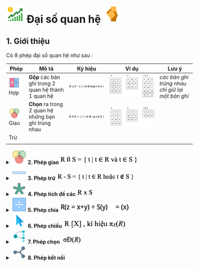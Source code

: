 # ![icons8-total_sales.png](https://raw.githubusercontent.com/Zenfection/Image/master/2021/03/21-11-47-45-icons8-total_sales.png) Đại số quan hệ ![icons8-connectivity_and_help.png](https://raw.githubusercontent.com/Zenfection/Image/master/2021/03/21-11-47-29-icons8-connectivity_and_help.png)

## 1. Giới thiệu

Có 8 phép đại số quan hệ như sau : 

| Phép                                                                                                                              | Mô tả                                                | Ký hiệu                                                                                                                                                                                                | Ví dụ                                                                                                                                                                                                                                                           | Lưu ý                                            |
| --------------------------------------------------------------------------------------------------------------------------------- | ---------------------------------------------------- | ------------------------------------------------------------------------------------------------------------------------------------------------------------------------------------------------------ | --------------------------------------------------------------------------------------------------------------------------------------------------------------------------------------------------------------------------------------------------------------- | ------------------------------------------------ |
| <img src="https://raw.githubusercontent.com/Zenfection/Image/master/2021/03/17-20-25-53-icons8-compare.png" width="30">Hợp        | **Gộp** các bản ghi trong 2 quan hệ thành 1 quan hệ  | <img title="" src="https://raw.githubusercontent.com/Zenfection/Image/master/2021/03/17-08-36-29-A%CC%89nh%20chu%CC%A3p%20Ma%CC%80n%20hi%CC%80nh%202021-03-17%20lu%CC%81c%2008.36.24.png" width="400"> | <img src="https://raw.githubusercontent.com/Zenfection/Image/master/2021/03/17-08-37-41-A%CC%89nh%20chu%CC%A3p%20Ma%CC%80n%20hi%CC%80nh%202021-03-17%20lu%CC%81c%2008.37.34.png" alt="Ảnh chụp Màn hình 2021-03-17 lúc 08.37.34.png" width="600">          | *các bản ghi trùng nhau chỉ giữ lại một bản ghi* |
| <img src="https://raw.githubusercontent.com/Zenfection/Image/master/2021/03/17-20-28-38-icons8-venn_diagram.png" width="30"> Giao | **Chọn** ra trong 2 quan hệ những bạn ghi trùng nhau | <img src="https://raw.githubusercontent.com/Zenfection/Image/master/2021/03/17-20-41-15-A%CC%89nh%20chu%CC%A3p%20Ma%CC%80n%20hi%CC%80nh%202021-03-17%20lu%CC%81c%2020.41.09.png" width="400">          | <img src="https://raw.githubusercontent.com/Zenfection/Image/master/2021/03/17-08-40-41-A%CC%89nh%20chu%CC%A3p%20Ma%CC%80n%20hi%CC%80nh%202021-03-17%20lu%CC%81c%2008.40.37.png" title="" alt="Ảnh chụp Màn hình 2021-03-17 lúc 08.40.37.png" width="334"> |                                                  |
| Trừ                                                                                                                               |                                                      |                                                                                                                                                                                                        |                                                                                                                                                                                                                                                                 |                                                  |
|                                                                                                                                   |                                                      |                                                                                                                                                                                                        |                                                                                                                                                                                                                                                                 |                                                  |

<details>

<summary><b><img src="https://raw.githubusercontent.com/Zenfection/Image/master/2021/03/17-20-28-38-icons8-venn_diagram.png" width="40"> 2. Phép giao  <img src="https://raw.githubusercontent.com/Zenfection/Image/master/2021/03/17-20-41-15-A%CC%89nh%20chu%CC%A3p%20Ma%CC%80n%20hi%CC%80nh%202021-03-17%20lu%CC%81c%2020.41.09.png" width="210"></b></summary>

<br>

Là việc chọn ra trong 2 quan hệ những bạn ghi trùng nhau

<img src="https://raw.githubusercontent.com/Zenfection/Image/master/2021/03/17-08-40-41-A%CC%89nh%20chu%CC%A3p%20Ma%CC%80n%20hi%CC%80nh%202021-03-17%20lu%CC%81c%2008.40.37.png" title="" alt="Ảnh chụp Màn hình 2021-03-17 lúc 08.40.37.png" width="334">

</details>

<details>

<summary><b><img src="https://raw.githubusercontent.com/Zenfection/Image/master/2021/03/17-20-29-30-icons8-subtract.png" width="40"> 3. Phép trừ</b>  <img src="https://raw.githubusercontent.com/Zenfection/Image/master/2021/03/17-20-44-01-A%CC%89nh%20chu%CC%A3p%20Ma%CC%80n%20hi%CC%80nh%202021-03-17%20lu%CC%81c%2020.43.48.png" width="210"></summary>

<br>

Là việc chọn ra các bản ghi chỉ có ở `R` mà không có ở `S`

<img title="" src="https://raw.githubusercontent.com/Zenfection/Image/master/2021/03/17-08-41-28-A%CC%89nh%20chu%CC%A3p%20Ma%CC%80n%20hi%CC%80nh%202021-03-17%20lu%CC%81c%2008.41.21.png" alt="Ảnh chụp Màn hình 2021-03-17 lúc 08.41.21.png" width="348">

</details>

<details>

<summary><b><img src="https://raw.githubusercontent.com/Zenfection/Image/master/2021/03/17-20-31-38-icons8-asterisk.png" width="40"> 4. Phép tích đề các</b>  <img src="https://raw.githubusercontent.com/Zenfection/Image/master/2021/03/17-20-44-03-A%CC%89nh%20chu%CC%A3p%20Ma%CC%80n%20hi%CC%80nh%202021-03-17%20lu%CC%81c%2020.43.53.png" width="45"></summary>

<br>

Là việc lấy mọi bản ghi của `R` "gắn" với mọi bản ghi của `S`

<img title="" src="https://raw.githubusercontent.com/Zenfection/Image/master/2021/03/17-08-42-48-A%CC%89nh%20chu%CC%A3p%20Ma%CC%80n%20hi%CC%80nh%202021-03-17%20lu%CC%81c%2008.42.44.png" alt="Ảnh chụp Màn hình 2021-03-17 lúc 08.42.44.png" width="350">

</details>

<details>

<summary><b><img src="https://raw.githubusercontent.com/Zenfection/Image/master/2021/03/17-20-32-11-icons8-division.png" width="40"> 5. Phép chia</b> <img src="https://raw.githubusercontent.com/Zenfection/Image/master/2021/03/18-20-57-42-A%CC%89nh%20chu%CC%A3p%20Ma%CC%80n%20hi%CC%80nh%202021-03-18%20lu%CC%81c%2020.57.36.png" width="190"> </summary>

<br>

Kết quả trả về là [các bộ với các thuộc tính chỉ có trong `R`] sao cho sự kết hợp của nó với [các bộ trong `S`] có mặt trong `R`

<img src="https://raw.githubusercontent.com/Zenfection/Image/master/2021/03/17-08-46-46-A%CC%89nh%20chu%CC%A3p%20Ma%CC%80n%20hi%CC%80nh%202021-03-17%20lu%CC%81c%2008.46.38.png" title="" alt="Ảnh chụp Màn hình 2021-03-17 lúc 08.46.38.png" width="379">

</details>

<details>

<summary><b><img src="https://raw.githubusercontent.com/Zenfection/Image/master/2021/03/17-20-32-50-icons8-cursor.png" width="40"> 6. Phép chiếu</b> <img src="https://raw.githubusercontent.com/Zenfection/Image/master/2021/03/18-20-58-52-A%CC%89nh%20chu%CC%A3p%20Ma%CC%80n%20hi%CC%80nh%202021-03-18%20lu%CC%81c%2020.58.48.png" width="170"></summary>

<br>

Lá phép cắt dọc quan hệ để lấy ra dữ liệu một số thuộc tính quan hệ

<img src="https://raw.githubusercontent.com/Zenfection/Image/master/2021/03/17-08-48-22-A%CC%89nh%20chu%CC%A3p%20Ma%CC%80n%20hi%CC%80nh%202021-03-17%20lu%CC%81c%2008.48.07.png" title="" alt="Ảnh chụp Màn hình 2021-03-17 lúc 08.48.07.png" width="159">

<br>

<img src="https://raw.githubusercontent.com/Zenfection/Image/master/2021/03/17-08-48-25-A%CC%89nh%20chu%CC%A3p%20Ma%CC%80n%20hi%CC%80nh%202021-03-17%20lu%CC%81c%2008.48.13.png" title="" alt="Ảnh chụp Màn hình 2021-03-17 lúc 08.48.13.png" width="293">

</details>

<details>

<summary><b><img src="https://raw.githubusercontent.com/Zenfection/Image/master/2021/03/17-20-33-23-icons8-multicast.png" width="40"> 7. Phép chọn</b>  <img src="https://raw.githubusercontent.com/Zenfection/Image/master/2021/03/18-21-00-42-A%CC%89nh%20chu%CC%A3p%20Ma%CC%80n%20hi%CC%80nh%202021-03-18%20lu%CC%81c%2021.00.35.png" width="55"></summary>

<br>

Chọn ra các bộ dữ liệu thoả mãn điều kiện

<img title="" src="https://raw.githubusercontent.com/Zenfection/Image/master/2021/03/17-08-49-37-A%CC%89nh%20chu%CC%A3p%20Ma%CC%80n%20hi%CC%80nh%202021-03-17%20lu%CC%81c%2008.49.18.png" alt="Ảnh chụp Màn hình 2021-03-17 lúc 08.49.18.png" width="282">

<img title="" src="https://raw.githubusercontent.com/Zenfection/Image/master/2021/03/17-08-49-46-A%CC%89nh%20chu%CC%A3p%20Ma%CC%80n%20hi%CC%80nh%202021-03-17%20lu%CC%81c%2008.49.29.png" alt="Ảnh chụp Màn hình 2021-03-17 lúc 08.49.29.png" width="325">

</details>

<details>

<summary><b><img src="https://raw.githubusercontent.com/Zenfection/Image/master/2021/03/17-20-33-40-icons8-connect.png" width="40"> 8. Phép kết nối</b></summary>

<br>

Là việc lấy một bản ghi`R` "gắn" với một bản ghi `S` sao cho bản ghi kết quả thỏa mãn điều kiện kết nối.

<img title="" src="https://raw.githubusercontent.com/Zenfection/Image/master/2021/03/17-08-51-13-A%CC%89nh%20chu%CC%A3p%20Ma%CC%80n%20hi%CC%80nh%202021-03-17%20lu%CC%81c%2008.51.05.png" alt="Ảnh chụp Màn hình 2021-03-17 lúc 08.51.05.png" width="388">

### ![icons8-connected.png](https://raw.githubusercontent.com/Zenfection/Image/master/2021/03/17-08-52-55-icons8-connected.png) Phép kết nối tự nhiên

Kết nối  từng bản ghi `R` với từng bản ghi `S` ==> được bảng mới lược bỏ đi bớt 1 cột thuộc tính chung 

<img src="https://raw.githubusercontent.com/Zenfection/Image/master/2021/03/17-08-54-39-A%CC%89nh%20chu%CC%A3p%20Ma%CC%80n%20hi%CC%80nh%202021-03-17%20lu%CC%81c%2008.53.40.png" title="" alt="asd" width="545">

### ![icons8-connected.png](https://raw.githubusercontent.com/Zenfection/Image/master/2021/03/17-08-52-55-icons8-connected.png) Phép kết nối

Là kết nối bằng nhưng trong trường hợp 2 thuộc tính cùng tên thì kết quả vẫn giữ lại 2 tên thuộc tính

### ![icons8-connected.png](https://raw.githubusercontent.com/Zenfection/Image/master/2021/03/17-08-52-55-icons8-connected.png) Phép kết nối ngoài

<img src="https://raw.githubusercontent.com/Zenfection/Image/master/2021/03/17-08-55-49-A%CC%89nh%20chu%CC%A3p%20Ma%CC%80n%20hi%CC%80nh%202021-03-17%20lu%CC%81c%2008.55.42.png" title="" alt="Ảnh chụp Màn hình 2021-03-17 lúc 08.55.42.png" width="484">

</details>
